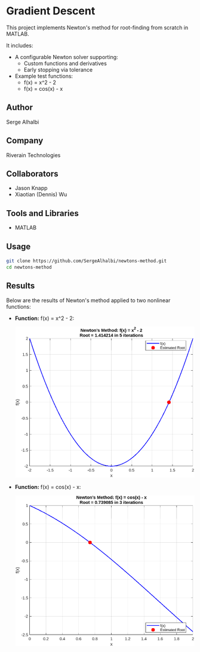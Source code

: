 # Gradient Descent
This project implements Newton's method for root-finding from scratch in MATLAB.

It includes:
- A configurable Newton solver supporting:
  - Custom functions and derivatives
  - Early stopping via tolerance
- Example test functions:
  - f(x) = x^2 - 2
  - f(x) = cos(x) - x

## Author
Serge Alhalbi

## Company
Riverain Technologies

## Collaborators
- Jason Knapp  
- Xiaotian (Dennis) Wu

## Tools and Libraries
- MATLAB

## Usage
```bash
git clone https://github.com/SergeAlhalbi/newtons-method.git
cd newtons-method
```

## Results
Below are the results of Newton's method applied to two nonlinear functions:

- **Function:** f(x) = x^2 - 2:
  
  ![Quadratic-Ridge](assets/xSquaredMinus2.png)

- **Function:** f(x) = cos(x) - x:
  
  ![Linear-Lasso](assets/cosXMinusX.png)
